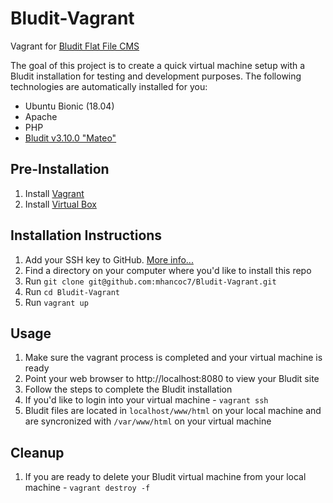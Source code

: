 # Bludit-Vagrant
Vagrant for [Bludit Flat File CMS](https://www.bludit.com/)

The goal of this project is to create a quick virtual machine setup with a Bludit installation for testing and development purposes. The following technologies are automatically installed for you:
* Ubuntu Bionic (18.04)
* Apache
* PHP
* [Bludit v3.10.0 "Mateo"](https://www.bludit.com/)

## Pre-Installation
1. Install [Vagrant](https://www.vagrantup.com/)
2. Install [Virtual Box](https://www.virtualbox.org/)

## Installation Instructions
1. Add your SSH key to GitHub. [More info...](https://help.github.com/en/articles/about-ssh)
2. Find a directory on your computer where you'd like to install this repo
3. Run `git clone git@github.com:mhancoc7/Bludit-Vagrant.git`
4. Run `cd Bludit-Vagrant`
5. Run `vagrant up`

## Usage
1. Make sure the vagrant process is completed and your virtual machine is ready
2. Point your web browser to http://localhost:8080 to view your Bludit site
3. Follow the steps to complete the Bludit installation
4. If you'd like to login into your virtual machine - `vagrant ssh` 
5. Bludit files are located in `localhost/www/html` on your local machine and are syncronized with `/var/www/html` on your virtual machine

## Cleanup
1. If you are ready to delete your Bludit virtual machine from your local machine - `vagrant destroy -f`
